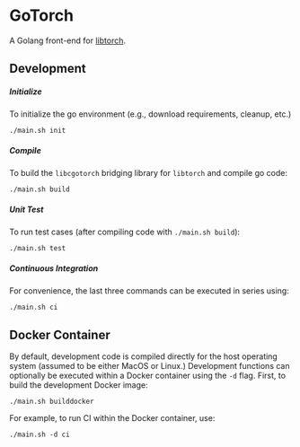 # GoTorch

A Golang front-end for
[libtorch](https://pytorch.org/cppdocs/api/library_root.html).

## Development

##### Initialize

To initialize the go environment (e.g., download requirements, cleanup, etc.)

```shell
./main.sh init
```

##### Compile

To build the `libcgotorch` bridging library for `libtorch` and compile go code:

```shell
./main.sh build
```

##### Unit Test

To run test cases (after compiling code with `./main.sh build`):

```shell
./main.sh test
```

##### Continuous Integration

For convenience, the last three commands can be executed in series using:

```shell
./main.sh ci
```

## Docker Container

By default, development code is compiled directly for the host operating system
(assumed to be either MacOS or Linux.) Development functions can optionally be
executed within a Docker container using the `-d` flag. First, to build the
development Docker image:

```shell
./main.sh builddocker
```

For example, to run CI within the Docker container, use:

```shell
./main.sh -d ci
```
